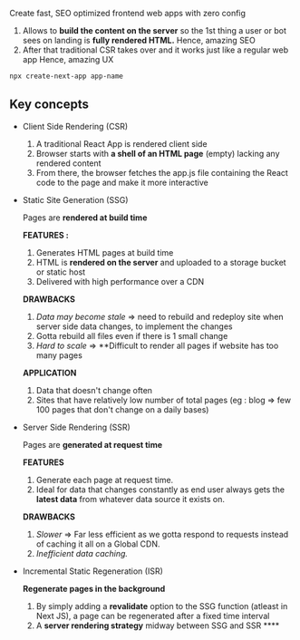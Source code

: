 
Create fast, SEO optimized frontend web apps with zero config



1. Allows to **build the content on the server** so the 1st thing a user or bot sees on landing is **fully rendered HTML.** 
Hence, amazing SEO 
2. After that traditional CSR takes over and it works just like a regular web app
Hence, amazing UX

```bash
npx create-next-app app-name
```

## Key concepts

- Client Side Rendering (CSR)
    1. A traditional React App is rendered client side
    2. Browser starts with **a shell of an HTML page** (empty) lacking any rendered content
    3. From there, the browser fetches the app.js file containing the React code to the page and make it more interactive
- Static Site Generation (SSG)

    Pages are **rendered at build time** 

    **FEATURES :**

    1. Generates HTML pages at build time
    2. HTML is **rendered on the server** and uploaded to a storage bucket or static host
    3. Delivered with high performance over a CDN

    **DRAWBACKS**

    1. *Data may become stale* ⇒ need to rebuild and redeploy site when server side data changes, to implement the changes
    2. Gotta rebuild all files even if there is 1 small change
    3. *Hard to scale* ⇒ **Difficult to render all pages if website has too many pages

    **APPLICATION**

    1. Data that doesn't change often
    2. Sites that have relatively low number of total pages (eg : blog ⇒ few 100 pages that don't change on a daily bases)

- Server Side Rendering (SSR)

    Pages are **generated at request time**

    **FEATURES**

    1. Generate each page at request time.
    2. Ideal for data that changes constantly as end user always gets the **latest data** from whatever data source it exists on.

    **DRAWBACKS**

    1. *Slower* ⇒ Far less efficient as we gotta respond to requests instead of caching it all on a Global CDN.
    2. *Inefficient data caching.*
- Incremental Static Regeneration (ISR)

    **Regenerate pages in the background**

    1. By simply adding a **revalidate** option to the SSG function (atleast in Next JS),  a page can be regenerated after a fixed time interval
    2. A **server rendering strategy** midway between SSG and SSR ****
